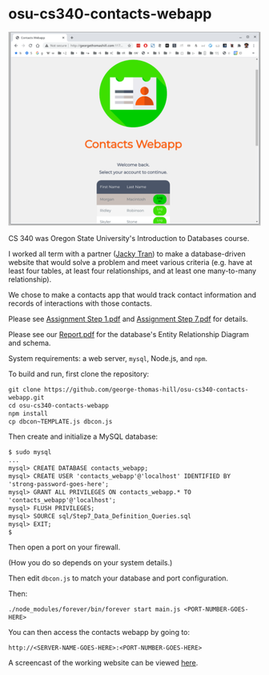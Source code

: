 # osu-cs340-contacts-webapp

[![A screenshot of this program.](https://raw.githubusercontent.com/george-thomas-hill/osu-cs340-contacts-webapp/main/cs340-contacts-webapp-screenshot.png "Click to see screencast.")](http://georgethomashill.com/gh/osu/cs340/cs340-contacts-webapp-screencast.mp4)

CS 340 was Oregon State University's Introduction to Databases course.

I worked all term with a partner ([Jacky Tran](https://github.com/jtran8)) to make a database-driven website that would solve a problem and meet various criteria (e.g. have at least four tables, at least four relationships, and at least one many-to-many relationship).

We chose to make a contacts app that would track contact information and records of interactions with those contacts.

Please see [Assignment Step 1.pdf](https://github.com/george-thomas-hill/osu-cs340-contacts-webapp/blob/main/Assignment%20Step%201.pdf) and [Assignment Step 7.pdf](https://github.com/george-thomas-hill/osu-cs340-contacts-webapp/blob/main/Assignment%20Step%207.pdf) for details.

Please see our [Report.pdf](https://github.com/george-thomas-hill/osu-cs340-contacts-webapp/blob/main/Report.pdf) for the database's Entity Relationship Diagram and schema.

System requirements: a web server, `mysql`, Node.js, and `npm`.

To build and run, first clone the repository:

```
git clone https://github.com/george-thomas-hill/osu-cs340-contacts-webapp.git
cd osu-cs340-contacts-webapp
npm install
cp dbcon~TEMPLATE.js dbcon.js
```

Then create and initialize a MySQL database:

```
$ sudo mysql
...
mysql> CREATE DATABASE contacts_webapp;
mysql> CREATE USER 'contacts_webapp'@'localhost' IDENTIFIED BY 'strong-password-goes-here';
mysql> GRANT ALL PRIVILEGES ON contacts_webapp.* TO 'contacts_webapp'@'localhost';
mysql> FLUSH PRIVILEGES;
mysql> SOURCE sql/Step7_Data_Definition_Queries.sql
mysql> EXIT;
$
```

Then open a port on your firewall.

(How you do so depends on your system details.)

Then edit `dbcon.js` to match your database and port configuration.

Then:

```
./node_modules/forever/bin/forever start main.js <PORT-NUMBER-GOES-HERE>
```

You can then access the contacts webapp by going to:

```
http://<SERVER-NAME-GOES-HERE>:<PORT-NUMBER-GOES-HERE>
```

A screencast of the working website can be viewed [here](http://georgethomashill.com/gh/osu/cs340/cs340-contacts-webapp-screencast.mp4).
